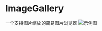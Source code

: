# ImageGallery
一个支持图片缩放的简易图片浏览器
![示例图](https://upload-images.jianshu.io/upload_images/5425523-10b7d3da8921603a.png?imageMogr2/auto-orient/strip%7CimageView2/2/w/360)
